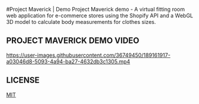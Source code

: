 #Project Maverick | Demo
Project Maverick demo - A virtual fitting room web application for e-commerce stores using the Shopify API and a WebGL 3D model to calculate body measurements for clothes sizes.

## PROJECT MAVERICK DEMO VIDEO
https://user-images.githubusercontent.com/36749450/189161917-a03046d8-5093-4a94-ba27-4632db3c1305.mp4

## LICENSE 
[MIT](https://rem.mit-license.org/)
